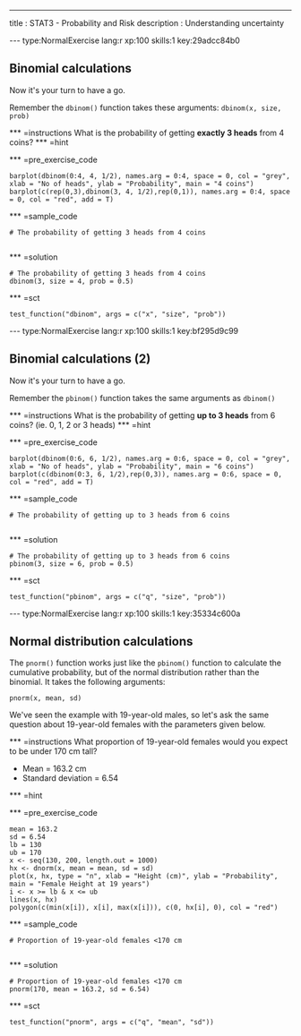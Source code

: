 ---
title       : STAT3 - Probability and Risk
description : Understanding uncertainty

--- type:NormalExercise lang:r xp:100 skills:1 key:29adcc84b0
## Binomial calculations

Now it's your turn to have a go.

Remember the `dbinom()` function takes these arguments:
`dbinom(x, size, prob)`

*** =instructions
What is the probability of getting **exactly 3 heads** from 4 coins?
*** =hint

*** =pre_exercise_code
```{r}
barplot(dbinom(0:4, 4, 1/2), names.arg = 0:4, space = 0, col = "grey", xlab = "No of heads", ylab = "Probability", main = "4 coins")
barplot(c(rep(0,3),dbinom(3, 4, 1/2),rep(0,1)), names.arg = 0:4, space = 0, col = "red", add = T)
```

*** =sample_code
```{r}
# The probability of getting 3 heads from 4 coins


```

*** =solution
```{r}
# The probability of getting 3 heads from 4 coins
dbinom(3, size = 4, prob = 0.5)

```

*** =sct
```{r}
test_function("dbinom", args = c("x", "size", "prob"))
```

--- type:NormalExercise lang:r xp:100 skills:1 key:bf295d9c99
## Binomial calculations (2)

Now it's your turn to have a go.

Remember the `pbinom()` function takes the same arguments as `dbinom()`

*** =instructions
What is the probability of getting **up to 3 heads** from 6 coins?
(ie. 0, 1, 2 or 3 heads)
*** =hint

*** =pre_exercise_code
```{r}
barplot(dbinom(0:6, 6, 1/2), names.arg = 0:6, space = 0, col = "grey", xlab = "No of heads", ylab = "Probability", main = "6 coins")
barplot(c(dbinom(0:3, 6, 1/2),rep(0,3)), names.arg = 0:6, space = 0, col = "red", add = T)
```

*** =sample_code
```{r}
# The probability of getting up to 3 heads from 6 coins


```

*** =solution
```{r}
# The probability of getting up to 3 heads from 6 coins
pbinom(3, size = 6, prob = 0.5)

```

*** =sct
```{r}
test_function("pbinom", args = c("q", "size", "prob"))
```

--- type:NormalExercise lang:r xp:100 skills:1 key:35334c600a
## Normal distribution calculations

The `pnorm()` function works just like the `pbinom()` function to calculate the cumulative probability, but of the normal distribution rather than the binomial. It takes the following arguments:

`pnorm(x, mean, sd)`

We've seen the example with 19-year-old males, so let's ask the same question about 19-year-old females with the parameters given below.

*** =instructions
What proportion of 19-year-old females would you expect to be under 170 cm tall?

- Mean = 163.2 cm
- Standard deviation = 6.54

*** =hint

*** =pre_exercise_code
```{r}
mean = 163.2
sd = 6.54
lb = 130
ub = 170
x <- seq(130, 200, length.out = 1000)
hx <- dnorm(x, mean = mean, sd = sd)
plot(x, hx, type = "n", xlab = "Height (cm)", ylab = "Probability", main = "Female Height at 19 years")
i <- x >= lb & x <= ub
lines(x, hx)
polygon(c(min(x[i]), x[i], max(x[i])), c(0, hx[i], 0), col = "red")
```

*** =sample_code
```{r}
# Proportion of 19-year-old females <170 cm


```

*** =solution
```{r}
# Proportion of 19-year-old females <170 cm
pnorm(170, mean = 163.2, sd = 6.54)

```

*** =sct
```{r}
test_function("pnorm", args = c("q", "mean", "sd"))
```

